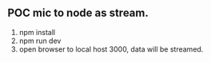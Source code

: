 ## POC mic to node as stream.

1. npm install
2. npm run dev
3. open browser to local host 3000, data will be streamed.
